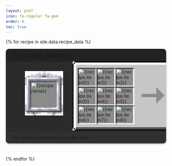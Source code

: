 ```yaml
---
layout: post
icon: fa-regular fa-gem
order: 6
toc: true
---
```

<style>
.card-container {
  background-color: #2C2B2B;
  border-radius: 10px;
  box-shadow: 0 2px 5px rgba(0, 0, 0, 0.3);
  margin-bottom: 40px;
  overflow: hidden;
}

.card-header2 {
  background-color: #232324;
  display: flex;
  align-items: center;
  padding: 5px 10px;
  margin-bottom: 0;
  border-bottom: 1px solid rgba(0,0,0,.125);
}

.card-footer2 {
  background-color: #303030;
  display: flex;
  align-items: center;
  padding: 5px 10px;
  margin-top: 0;
  margin-bottom: 0;
  border-top: 1px solid rgba(0,0,0,.125);
}

.card-title {
  font-size: 1.5rem;
  margin: 0 0 0 10px !important;
}

.card-body {
  padding-left: 20px;
  display: block;
  box-sizing: border-box;
}

.card-text {
  font-size: 1.2rem;
  line-height: 1.5;
  margin-left: 10px;
}

.table-wrapper {
  --tb-even-bg: #2C2B2B;
  --tb-odd-bg: #2C2B2B;
  --tb-border-color: rgba(255,255,255,.2);
}

.table-cell-label{
  text-align: right;
  padding: 0.2rem .5rem !important;
}

.table-cell-data{
  text-align: left;
  padding-left: 0px !important;
  padding-right: 0px !important;
  margin-left: 0px !important;
}

.table-cell-spacer{
  padding-left: 0px !important;
  padding-right: 0px !important;
  margin-left: 0px !important;
}

.unique_info {
  margin: 10px;
  padding-left: 8px;
  border: 1px solid rgba(255,255,255,.2);
  width: 180px;
  height: 120px;
}
</style>

{% for recipe in site.data.recipe_data %}
<div class="card-container">
  <div class="card-header2">
    <h3 id="{{recipe.path}}" class="card-title">{{recipe.name}}</h3>
  </div>
  <div class="card-body">
    <div style="display: flex">
      <div style="min-width: 160px; max-width: 160px; position: relative; padding-left: 30px">
        <div id="image_wrapper" style="position: relative"> 
          <img src="/img/spell_frame.png" style="width: 120px; image-rendering: pixelated; position: relative; top:30px; left: 10px;">
          <img src="/img/item_background.png" style="width: 80px; image-rendering: pixelated; position: absolute; top: 65px; left: 30px;">
          <img src="{{recipe.path}}" style="width: 75px; image-rendering: pixelated; position: absolute; top: 67px; left: 30px;" title="{{recipe.name}}">
        </div>
      </div>
      <div style="min-width: 420px; max-width:420px; position: relative; margin: auto">
          <img id="crafting_table" src="/img/crafting_table.png" style="width: 420px; image-rendering: pixelated; position: relative; top:0; left: 0;">
          <img id="slot1" src="{{recipe.item0Path}}" style="width: 50px; image-rendering: pixelated; position: absolute; top: 24px; left: 19px;" title="{{recipe.item0}}">
          <img id="slot2" src="{{recipe.item1Path}}" style="width: 50px; image-rendering: pixelated; position: absolute; top: 24px; left: 78px;" title="{{recipe.item1}}">
          <img id="slot3" src="{{recipe.item2Path}}" style="width: 50px; image-rendering: pixelated; position: absolute; top: 24px; left: 137px;" title="{{recipe.item2}}">
          <img id="slot4" src="{{recipe.item3Path}}" style="width: 50px; image-rendering: pixelated; position: absolute; top: 83px; left: 19px;" title="{{recipe.item3}}">
          <img id="slot5" src="{{recipe.item4Path}}" style="width: 50px; image-rendering: pixelated; position: absolute; top: 83px; left: 78px;" title="{{recipe.item4}}">
          <img id="slot6" src="{{recipe.item5Path}}" style="width: 50px; image-rendering: pixelated; position: absolute; top: 83px; left: 137px;" title="{{recipe.item5}}">
          <img id="slot7" src="{{recipe.item6Path}}" style="width: 50px; image-rendering: pixelated; position: absolute; top: 142px; left: 19px;" title="{{recipe.item6}}">
          <img id="slot8" src="{{recipe.item7Path}}" style="width: 50px; image-rendering: pixelated; position: absolute; top: 142px; left: 78px;" title="{{recipe.item7}}">
          <img id="slot9" src="{{recipe.item8Path}}" style="width: 50px; image-rendering: pixelated; position: absolute; top: 142px; left: 137px;" title="{{recipe.item8}}">
          <img id="output" src="{{recipe.path}}" style="width: 75px; image-rendering: pixelated; position: absolute; top: 71px; left: 314px;" title="{{recipe.name}}">
      </div>
    </div>
  </div>
  <div class="card-footer2">
    <div style="padding: 5px;">
    This is the information about the item
    </div>
  </div>
</div>
{% endfor %}

<!-- buffer for the TOC -->
<div style="height: 800px"></div>



